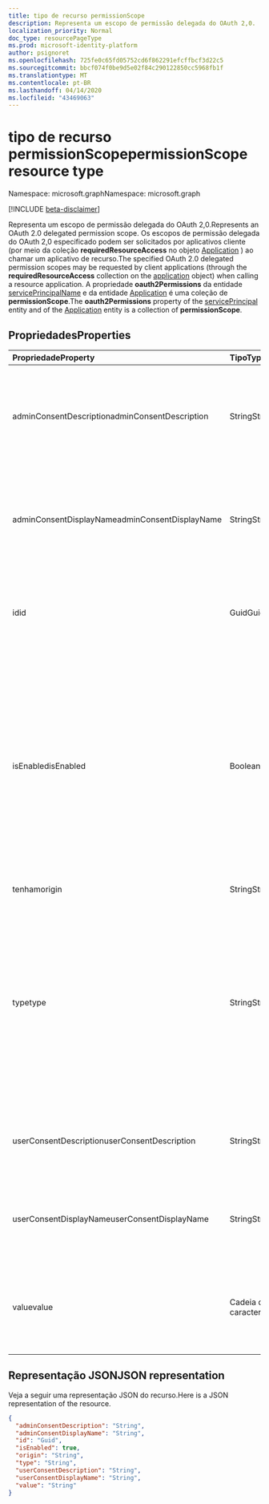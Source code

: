 ```yaml
---
title: tipo de recurso permissionScope
description: Representa um escopo de permissão delegada do OAuth 2,0.
localization_priority: Normal
doc_type: resourcePageType
ms.prod: microsoft-identity-platform
author: psignoret
ms.openlocfilehash: 725fe0c65fd05752cd6f862291efcffbcf3d22c5
ms.sourcegitcommit: bbcf074f0be9d5e02f84c290122850cc5968fb1f
ms.translationtype: MT
ms.contentlocale: pt-BR
ms.lasthandoff: 04/14/2020
ms.locfileid: "43469063"
---
```

# <a name="permissionscope-resource-type"></a><span data-ttu-id="3b269-103">tipo de recurso permissionScope</span><span class="sxs-lookup"><span data-stu-id="3b269-103">permissionScope resource type</span></span>

<span data-ttu-id="3b269-104">Namespace: microsoft.graph</span><span class="sxs-lookup"><span data-stu-id="3b269-104">Namespace: microsoft.graph</span></span>

[!INCLUDE [beta-disclaimer](../../includes/beta-disclaimer.md)]

<span data-ttu-id="3b269-105">Representa um escopo de permissão delegada do OAuth 2,0.</span><span class="sxs-lookup"><span data-stu-id="3b269-105">Represents an OAuth 2.0 delegated permission scope.</span></span> <span data-ttu-id="3b269-106">Os escopos de permissão delegada do OAuth 2,0 especificado podem ser solicitados por aplicativos cliente (por meio da coleção **requiredResourceAccess** no objeto [Application](application.md) ) ao chamar um aplicativo de recurso.</span><span class="sxs-lookup"><span data-stu-id="3b269-106">The specified OAuth 2.0 delegated permission scopes may be requested by client applications (through the **requiredResourceAccess** collection on the [application](application.md) object) when calling a resource application.</span></span> <span data-ttu-id="3b269-107">A propriedade **oauth2Permissions** da entidade [servicePrincipalName](serviceprincipal.md) e da entidade [Application](application.md) é uma coleção de **permissionScope**.</span><span class="sxs-lookup"><span data-stu-id="3b269-107">The **oauth2Permissions** property of the [servicePrincipal](serviceprincipal.md) entity and of the [Application](application.md) entity is a collection of **permissionScope**.</span></span>

## <a name="properties"></a><span data-ttu-id="3b269-108">Propriedades</span><span class="sxs-lookup"><span data-stu-id="3b269-108">Properties</span></span>

| <span data-ttu-id="3b269-109">Propriedade</span><span class="sxs-lookup"><span data-stu-id="3b269-109">Property</span></span> | <span data-ttu-id="3b269-110">Tipo</span><span class="sxs-lookup"><span data-stu-id="3b269-110">Type</span></span> | <span data-ttu-id="3b269-111">Descrição</span><span class="sxs-lookup"><span data-stu-id="3b269-111">Description</span></span> |
|:---------------|:--------|:----------|
|<span data-ttu-id="3b269-112">adminConsentDescription</span><span class="sxs-lookup"><span data-stu-id="3b269-112">adminConsentDescription</span></span>|<span data-ttu-id="3b269-113">String</span><span class="sxs-lookup"><span data-stu-id="3b269-113">String</span></span>| <span data-ttu-id="3b269-114">Texto de ajuda de permissão que aparece nas experiências de atribuição de aplicativo e consentimento de administrador.</span><span class="sxs-lookup"><span data-stu-id="3b269-114">Permission help text that appears in the admin consent and app assignment experiences.</span></span> |
|<span data-ttu-id="3b269-115">adminConsentDisplayName</span><span class="sxs-lookup"><span data-stu-id="3b269-115">adminConsentDisplayName</span></span>|<span data-ttu-id="3b269-116">String</span><span class="sxs-lookup"><span data-stu-id="3b269-116">String</span></span>| <span data-ttu-id="3b269-117">Nome para exibição da permissão que aparece nas experiências de atribuição de aplicativo e consentimento de administrador.</span><span class="sxs-lookup"><span data-stu-id="3b269-117">Display name for the permission that appears in the admin consent and app assignment experiences.</span></span> |
|<span data-ttu-id="3b269-118">id</span><span class="sxs-lookup"><span data-stu-id="3b269-118">id</span></span>|<span data-ttu-id="3b269-119">Guid</span><span class="sxs-lookup"><span data-stu-id="3b269-119">Guid</span></span>| <span data-ttu-id="3b269-120">Identificador de permissão de escopo exclusivo dentro da coleção oauth2Permissions.</span><span class="sxs-lookup"><span data-stu-id="3b269-120">Unique scope permission identifier inside the oauth2Permissions collection.</span></span> |
|<span data-ttu-id="3b269-121">isEnabled</span><span class="sxs-lookup"><span data-stu-id="3b269-121">isEnabled</span></span>|<span data-ttu-id="3b269-122">Boolean</span><span class="sxs-lookup"><span data-stu-id="3b269-122">Boolean</span></span>| <span data-ttu-id="3b269-123">Ao criar ou atualizar uma permissão, essa propriedade deve ser definida como **true** (que é o padrão).</span><span class="sxs-lookup"><span data-stu-id="3b269-123">When creating or updating a permission, this property must be set to **true** (which is the default).</span></span> <span data-ttu-id="3b269-124">Para excluir uma permissão, essa propriedade deve ser definida primeiro como **false**.</span><span class="sxs-lookup"><span data-stu-id="3b269-124">To delete a permission, this property must first be set to **false**.</span></span> <span data-ttu-id="3b269-125">Nesse ponto, em uma chamada subsequente, a permissão pode ser removida.</span><span class="sxs-lookup"><span data-stu-id="3b269-125">At that point, in a subsequent call, the permission may be removed.</span></span> |
|<span data-ttu-id="3b269-126">tenham</span><span class="sxs-lookup"><span data-stu-id="3b269-126">origin</span></span>|<span data-ttu-id="3b269-127">String</span><span class="sxs-lookup"><span data-stu-id="3b269-127">String</span></span>| <span data-ttu-id="3b269-128">Para uso interno.</span><span class="sxs-lookup"><span data-stu-id="3b269-128">For internal use.</span></span> |
|<span data-ttu-id="3b269-129">type</span><span class="sxs-lookup"><span data-stu-id="3b269-129">type</span></span>|<span data-ttu-id="3b269-130">String</span><span class="sxs-lookup"><span data-stu-id="3b269-130">String</span></span>| <span data-ttu-id="3b269-131">Especifica se essa permissão de escopo pode ser consentida por um usuário final ou se é uma permissão em todo o locatário que deve ser consentida pelo administrador da empresa.</span><span class="sxs-lookup"><span data-stu-id="3b269-131">Specifies whether this scope permission can be consented to by an end user, or whether it is a tenant-wide permission that must be consented to by a company administrator.</span></span> <span data-ttu-id="3b269-132">Os valores possíveis são *User* ou *admin*.</span><span class="sxs-lookup"><span data-stu-id="3b269-132">Possible values are *User* or *Admin*.</span></span> |
|<span data-ttu-id="3b269-133">userConsentDescription</span><span class="sxs-lookup"><span data-stu-id="3b269-133">userConsentDescription</span></span>|<span data-ttu-id="3b269-134">String</span><span class="sxs-lookup"><span data-stu-id="3b269-134">String</span></span>| <span data-ttu-id="3b269-135">Texto de ajuda de permissão que aparece na experiência de consentimento do usuário final.</span><span class="sxs-lookup"><span data-stu-id="3b269-135">Permission help text that appears in the end-user consent experience.</span></span> |
|<span data-ttu-id="3b269-136">userConsentDisplayName</span><span class="sxs-lookup"><span data-stu-id="3b269-136">userConsentDisplayName</span></span>|<span data-ttu-id="3b269-137">String</span><span class="sxs-lookup"><span data-stu-id="3b269-137">String</span></span>| <span data-ttu-id="3b269-138">Nome para exibição da permissão que aparece na experiência de consentimento do usuário final.</span><span class="sxs-lookup"><span data-stu-id="3b269-138">Display name for the permission that appears in the end-user consent experience.</span></span> |
|<span data-ttu-id="3b269-139">value</span><span class="sxs-lookup"><span data-stu-id="3b269-139">value</span></span>|<span data-ttu-id="3b269-140">Cadeia de caracteres</span><span class="sxs-lookup"><span data-stu-id="3b269-140">String</span></span>| <span data-ttu-id="3b269-141">O valor da declaração do escopo que o aplicativo de recursos deve esperar no token de acesso do OAuth 2,0.</span><span class="sxs-lookup"><span data-stu-id="3b269-141">The value of the scope claim that the resource application should expect in the OAuth 2.0 access token.</span></span> |

## <a name="json-representation"></a><span data-ttu-id="3b269-142">Representação JSON</span><span class="sxs-lookup"><span data-stu-id="3b269-142">JSON representation</span></span>
<span data-ttu-id="3b269-143">Veja a seguir uma representação JSON do recurso.</span><span class="sxs-lookup"><span data-stu-id="3b269-143">Here is a JSON representation of the resource.</span></span>

<!-- {
  "blockType": "resource",
  "optionalProperties": [

  ],
  "@odata.type": "microsoft.graph.permissionScope"
}-->

```json
{
  "adminConsentDescription": "String",
  "adminConsentDisplayName": "String",
  "id": "Guid",
  "isEnabled": true,
  "origin": "String",
  "type": "String",
  "userConsentDescription": "String",
  "userConsentDisplayName": "String",
  "value": "String"
}

```


<!-- uuid: 8fcb5dbc-d5aa-4681-8e31-b001d5168d79
2015-10-25 14:57:30 UTC -->
<!--
{
  "type": "#page.annotation",
  "description": "permissionScope resource",
  "keywords": "",
  "section": "documentation",
  "tocPath": "",
  "suppressions": []
}
-->
